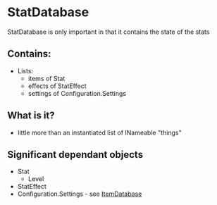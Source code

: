 # StatDatabase

StatDatabase is only important in that it contains the state of the stats

## Contains:
* Lists:
  * items of Stat
  * effects of StatEffect
  * settings of Configuration.Settings

## What is it?
* little more than an instantiated list of INameable "things" 

## Significant dependant objects
* Stat
  * Level
* StatEffect
* Configuration.Settings - see [ItemDatabase](ItemDatabase.md)

